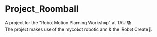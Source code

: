 # Project_Roomball
A project for the "Robot Motion Planning Workshop" at TAU.📚\
The project makes use of the mycobot robotic arm & the iRobot Create🤖.
